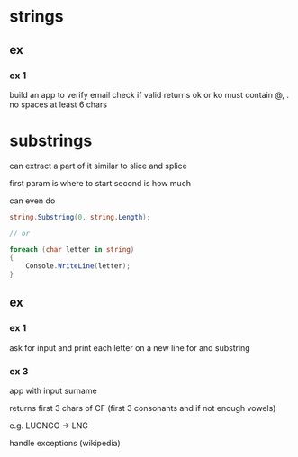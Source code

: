 # strings

## ex

### ex 1

build an app to verify email check if valid returns ok or ko must contain @, .
no spaces at least 6 chars

# substrings

can extract a part of it similar to slice and splice

first param is where to start second is how much

can even do

```Cs
string.Substring(0, string.Length);

// or

foreach (char letter in string)
{
    Console.WriteLine(letter);
}
```

## ex

### ex 1

ask for input and print each letter on a new line for and substring

### ex 3

app with input surname

returns first 3 chars of CF (first 3 consonants and if not enough vowels)

e.g. LUONGO -> LNG

handle exceptions (wikipedia)

